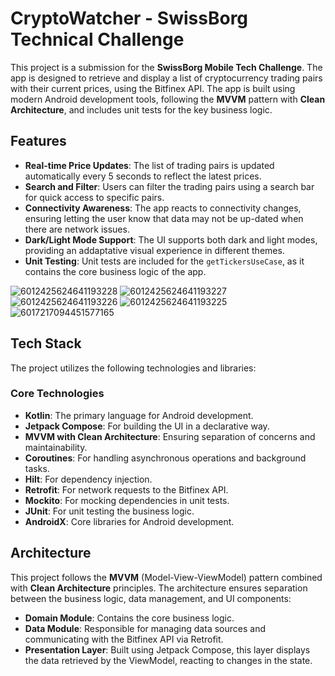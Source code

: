 # CryptoWatcher - SwissBorg Technical Challenge

This project is a submission for the **SwissBorg Mobile Tech Challenge**. The app is designed to retrieve and display a list of cryptocurrency trading pairs with their current prices, using the Bitfinex API. The app is built using modern Android development tools, following the **MVVM** pattern with **Clean Architecture**, and includes unit tests for the key business logic.

## Features

- **Real-time Price Updates**: The list of trading pairs is updated automatically every 5 seconds to reflect the latest prices.
- **Search and Filter**: Users can filter the trading pairs using a search bar for quick access to specific pairs.
- **Connectivity Awareness**: The app reacts to connectivity changes, ensuring letting the user know that data may not be up-dated when there are network issues.
- **Dark/Light Mode Support**: The UI supports both dark and light modes, providing an addaptative visual experience in different themes.
- **Unit Testing**: Unit tests are included for the `getTickersUseCase`, as it contains the core business logic of the app.

![6012425624641193228](https://github.com/user-attachments/assets/59daee4c-b8dd-4842-8b31-c734c6092c9a)
![6012425624641193227](https://github.com/user-attachments/assets/1eb20374-65d9-4adb-8240-1dd961baa264)
![6012425624641193226](https://github.com/user-attachments/assets/7b5597ba-729b-487f-9fea-fd271b4a1b01)
![6012425624641193225](https://github.com/user-attachments/assets/2d855d42-a88f-486e-9af5-7b5820e0c335)
![6017217094451577165](https://github.com/user-attachments/assets/9f7b2ba8-15f8-4d17-8ad1-bb95762fefb0)

## Tech Stack

The project utilizes the following technologies and libraries:

### Core Technologies

- **Kotlin**: The primary language for Android development.
- **Jetpack Compose**: For building the UI in a declarative way.
- **MVVM with Clean Architecture**: Ensuring separation of concerns and maintainability.
- **Coroutines**: For handling asynchronous operations and background tasks.
- **Hilt**: For dependency injection.
- **Retrofit**: For network requests to the Bitfinex API.
- **Mockito**: For mocking dependencies in unit tests.
- **JUnit**: For unit testing the business logic.
- **AndroidX**: Core libraries for Android development.
  
## Architecture

This project follows the **MVVM** (Model-View-ViewModel) pattern combined with **Clean Architecture** principles. The architecture ensures separation between the business logic, data management, and UI components:

- **Domain Module**: Contains the core business logic.
- **Data Module**: Responsible for managing data sources and communicating with the Bitfinex API via Retrofit.
- **Presentation Layer**: Built using Jetpack Compose, this layer displays the data retrieved by the ViewModel, reacting to changes in the state.

